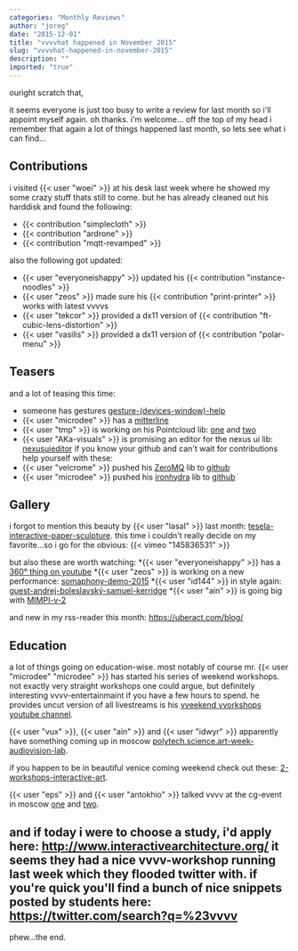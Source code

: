 ```yaml
---
categories: "Monthly Reviews"
author: "joreg"
date: "2015-12-01"
title: "vvvvhat happened in November 2015"
slug: "vvvvhat-happened-in-november-2015"
description: ""
imported: "true"
---
```


ouright scratch that,

it seems everyone is just too busy to write a review for last month so i'll appoint myself again. oh thanks. i'm welcome... off the top of my head i remember that again a lot of things happened last month, so lets see what i can find...

## Contributions

i visited {{< user "woei" >}} at his desk last week where he showed my some crazy stuff thats still to come. but he has already cleaned out his harddisk and found the following:
* {{< contribution "simplecloth" >}}
* {{< contribution "ardrone" >}}
* {{< contribution "mqtt-revamped" >}}

also the following got updated:
* {{< user "everyoneishappy" >}} updated his {{< contribution "instance-noodles" >}}
* {{< user "zeos" >}} made sure his {{< contribution "print-printer" >}} works with latest vvvvs
* {{< user "tekcor" >}} provided a dx11 version of {{< contribution "ft-cubic-lens-distortion" >}}
* {{< user "vasilis" >}} provided a dx11 version of {{< contribution "polar-menu" >}}

## Teasers

and a lot of teasing this time:
* someone has gestures [gesture-(devices-window)-help](/blog/gesture-(devices-window)-help)
* {{< user "microdee" >}} has a [mitterline](/blog/mitterline)
* {{< user "tmp" >}} is working on his Pointcloud lib: [one](/blog/writer-(dx11.pointcloud-raw)-help) and [two](/blog/server-(dx11.pointcloud-raw)-help)
* {{< user "AKa-visuals" >}} is promising an editor for the nexus ui lib: [nexusuieditor](/blog/nexusuieditor)
if you know your github and can't wait for contributions help yourself with these: 
* {{< user "velcrome" >}} pushed his [ZeroMQ](/blog/sockets-on-steroids) lib to [github](https://github.com/velcrome/vvvv-ZeroMQ)  
* {{< user "microdee" >}} pushed his [ironhydra](/blog/ironhydra) lib to [github](https://github.com/microdee/IronHydra)

## Gallery

i forgot to mention this beauty by {{< user "lasal" >}} last month: [tesela-interactive-paper-sculpture](/blog/tesela-interactive-paper-sculpture). this time i couldn't really decide on my favorite...so i go for the obvious:
{{< vimeo "145836531" >}}

but also these are worth watching:
*{{< user "everyoneishappy" >}} has a [360° thing on youtube](https://www.youtube.com/watch?v=rLpJrkeKHNE)
*{{< user "zeos" >}} is working on a new performance: [somaphony-demo-2015](/blog/somaphony-demo-2015)
*{{< user "id144" >}} in style again: [guest-andrej-boleslavský-samuel-kerridge](/blog/guest-andrej-boleslavský-samuel-kerridge)
*{{< user "ain" >}} is going big with [MIMPI-v-2](http://www.stain.ws/MIMPI-v-2)

and new in my rss-reader this month: https://uberact.com/blog/

## Education

a lot of things going on education-wise. most notably of course mr. {{< user "microdee" "microdee" >}} has started his series of weekend workshops. not exactly very straight workshops one could argue, but definitely interesting vvvv-entertainmaint if you have a few hours to spend. he provides uncut version of all livestreams is his [vveekend vvorkshops youtube channel](https://www.youtube.com/channel/UCa8Vqigdbq5Gam_6dcGdNBw).

{{< user "vux" >}}, {{< user "ain" >}} and {{< user "idwyr" >}} apparently have something coming up in moscow [polytech.science.art-week-audiovision-lab](/blog/2015/polytech.science.art-week-audiovision-lab).

if you happen to be in beautiful venice coming weekend check out these: [2-workshops-interactive-art](/blog/2015/2-workshops-interactive-art).

{{< user "eps" >}} and {{< user "antokhio" >}} talked vvvv at the cg-event in moscow [one](http://www.cgevent.ru/?p=10746) and [two](http://www.cgevent.ru/?p=10843).

and if today i were to choose a study, i'd apply here: http://www.interactivearchitecture.org/
it seems they had a nice vvvv-workshop running last week which they flooded twitter with. if you're quick you'll find a bunch of nice snippets posted by students here: https://twitter.com/search?q=%23vvvv 
---
phew...the end.




